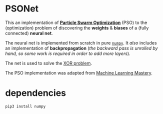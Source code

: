# PSONet

This an implementation of [**Particle Swarm Optimization**]() (PSO) to the (optimization) problem of discovering the **weights** & **biases** of a (fully connected) **neural net**.

The neural net is implemented from scratch in pure [`numpy`](https://numpy.org/). It *also* includes an implementation of **backpropagation** (*the backward pass is unrolled by hand, so some work is required in order to add more layers*).

The net is used to solve the [XOR problem](https://goodboychan.github.io/python/deep_learning/2020/09/16/01-XOR-Problem-in-Deep-Neural-Network.html).

The PSO implementation was adapted from [Machine Learning Mastery](https://machinelearningmastery.com/a-gentle-introduction-to-particle-swarm-optimization/).

# dependencies

```
pip3 install numpy
```
